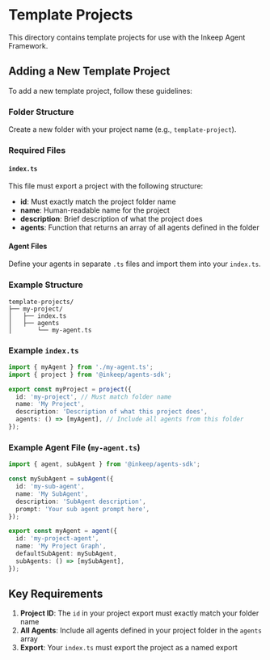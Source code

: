 # Template Projects

This directory contains template projects for use with the Inkeep Agent Framework.

## Adding a New Template Project

To add a new template project, follow these guidelines:

### Folder Structure
Create a new folder with your project name (e.g., `template-project`).

### Required Files

#### `index.ts`
This file must export a project with the following structure:
- **id**: Must exactly match the project folder name
- **name**: Human-readable name for the project
- **description**: Brief description of what the project does
- **agents**: Function that returns an array of all agents defined in the folder

#### Agent Files
Define your agents in separate `.ts` files and import them into your `index.ts`.

### Example Structure

```
template-projects/
├── my-project/
│   ├── index.ts
│   ├── agents
│       └── my-agent.ts
```

### Example `index.ts`

```typescript
import { myAgent } from './my-agent.ts';
import { project } from '@inkeep/agents-sdk';

export const myProject = project({
  id: 'my-project', // Must match folder name
  name: 'My Project',
  description: 'Description of what this project does',
  agents: () => [myAgent], // Include all agents from this folder
});
```

### Example Agent File (`my-agent.ts`)

```typescript
import { agent, subAgent } from '@inkeep/agents-sdk';

const mySubAgent = subAgent({
  id: 'my-sub-agent',
  name: 'My SubAgent',
  description: 'SubAgent description',
  prompt: 'Your sub agent prompt here',
});

export const myAgent = agent({
  id: 'my-project-agent',
  name: 'My Project Graph',
  defaultSubAgent: mySubAgent,
  subAgents: () => [mySubAgent],
});
```

## Key Requirements

1. **Project ID**: The `id` in your project export must exactly match your folder name
2. **All Agents**: Include all agents defined in your project folder in the `agents` array
3. **Export**: Your `index.ts` must export the project as a named export